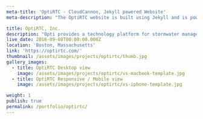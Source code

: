 ```yaml
---
meta-title: 'OptiRTC - CloudCannon, Jekyll powered Website'
meta-description: "The OptiRTC website is built using Jekyll and is powered by the CloudCannon CMS."

title: OptiRTC, Inc.
description: "Opti provides a technology platform for stormwater management solutions for municipalities, private landowners, and large corporations. Our challenge was to convert Opti's existing custom PHP website to leverage the CloudCannon CMS to allow their staff the ability to easily manage content."
live_date: 2016-09-08T00:00:00.000Z
location: 'Boston, Massachusetts'
link: 'https://optirtc.com/'
thumbnail: /assets/images/projects/optirtc/thumb.jpg
gallery_images:
  - title: OptiRTC Desktop view
    image: /assets/images/projects/optirtc/vs-macbook-template.jpg
  - title: OptiRTC Responsive / Mobile view
    image: /assets/images/projects/optirtc/vs-iphone-template.jpg

weight: 1
publish: true
permalink: /portfolio/optirtc/
---
```

